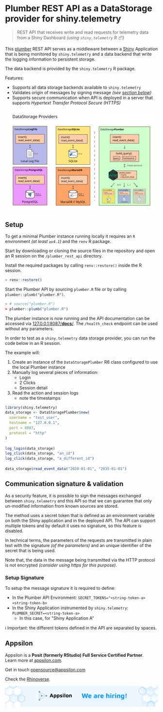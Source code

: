 # Plumber REST API as a DataStorage provider for shiny.telemetry

> REST API that receives write and read requests for telemetry data from a Shiny Dashboard _(using `shiny.telemetry` R 📦)_

This [plumber](https://www.rplumber.io/) REST API serves as a middleware between a [Shiny](https://shiny.rstudio.com/) Application that is being monitored by `shiny.telemetry` and a data backend that write the logging information to persistent storage.

The data backend is provided by the `shiny.telemetry` R package.

Features:

* Supports all data storage backends available to `shiny.telemetry`
* Validates origin of messages by signing message _(see [section below](#setup-signature))_
* Supports secure communication when API is deployed in a server that supports _Hypertext Transfer Protocol Secure (HTTPS)_

![Architecture](../inst/images/data_storage_plumber.svg)

## Setup

To get a minimal Plumber instance running locally it requires an `R` environment _(at least `≥v4.1`)_ and the `renv` R package.

Start by downloading or cloning the source files in the repository and open an R session on the `/plumber_rest_api` directory.

Install the required packages by calling `renv::restore()` inside the R session.

```R
> renv::restore()
```

Start the Plumber API by sourcing `plumber.R` file or by calling `plumber::plumb("plumber.R")`.

```R
> # source("plumber.R")
> plumber::plumb("plumber.R")
```

The plumber instance is now running and the API documentation can be accessed via [127.0.0.1:8087/__docs__/](http://127.0.0.1:8087/__docs__/). The `/health_check` endpoint can be used without any parameters.

In order to test as a `shiny.telemetry` data storage provider, you can run the code below in an R session.

The example will:

1. Create an instance of the `DataStoragePlumber` R6 class configured to use the local Plumber instance
1. Manually log several pieces of information:
    * Login
    * 2 Clicks
    * Session detail
1. Read the action and session logs
    * note the timestamps

```R
library(shiny.telemetry)
data_storage <- DataStoragePlumber$new(
  username = "test_user",
  hostname = "127.0.0.1",
  port = 8087,
  protocol = "http"
)

log_login(data_storage)
log_click(data_storage, "an_id")
log_click(data_storage, "a_different_id")

data_storage$read_event_data("2020-01-01", "2035-01-01")
```

## Communication signature & validation

As a security feature, it is possible to sign the messages exchanged between `shiny.telemetry` and this API so that we can guarantee that only un-modified information from known sources are stored.

The method uses a secret token that is defined as an environment variable on both the Shiny application and in the deployed API. The API can support multiple tokens and by default it uses no signature, so this feature is disabled.

In technical terms, the parameters of the requests are transmitted in plain text with the signature _(of the parameters)_ and an unique identifier of the secret that is being used.

Note that, the data in the message being transmitted via the HTTP protocol is not encrypted _(consider using https for this purpose)_.

### Setup Signature

To setup the message signature it is required to define:

* In the Plumber API Environment: `SECRET_TOKENS="<string-token-a> <string-token-b>`
* In the Shiny Application instrumented by `shiny.telemetry`: `PLUMBER_SECRET=<string-token-a>`
    * In this case, for "Shiny Application A"

ℹ️ Important: the different tokens defined in the API are separated by spaces.

## Appsilon

<img src="https://avatars0.githubusercontent.com/u/6096772" align="right" alt="" width="6%" />

Appsilon is a **Posit (formerly RStudio) Full Service Certified Partner**.<br/>
Learn more at [appsilon.com](https://www.appsilon.com).

Get in touch [opensource@appsilon.com](mailto:opensource@appsilon.com)

Check the [Rhinoverse](https://www.appsilon.com/rhinoverse).

<a href = "https://www.appsilon.com/careers" target="_blank"><img src="https://raw.githubusercontent.com/Appsilon/website-cdn/gh-pages/WeAreHiring1.png" alt="We are hiring!"/></a>
